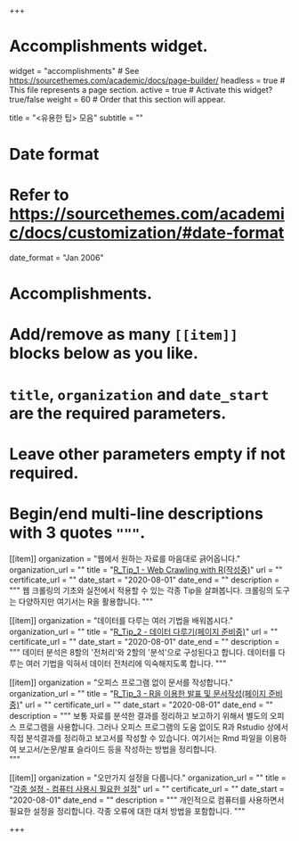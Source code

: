 +++
# Accomplishments widget.
widget = "accomplishments"  # See https://sourcethemes.com/academic/docs/page-builder/
headless = true  # This file represents a page section.
active = true  # Activate this widget? true/false
weight = 60  # Order that this section will appear.

title = "<유용한 팁> 모음"
subtitle = ""

# Date format
#   Refer to https://sourcethemes.com/academic/docs/customization/#date-format
date_format = "Jan 2006"

# Accomplishments.
#   Add/remove as many `[[item]]` blocks below as you like.
#   `title`, `organization` and `date_start` are the required parameters.
#   Leave other parameters empty if not required.
#   Begin/end multi-line descriptions with 3 quotes `"""`.


[[item]]
  organization = "웹에서 원하는 자료를 마음대로 긁어옵니다."
  organization_url = ""
  title = "[R_Tip_1 - Web Crawling with R(작성중)](/courses/r_tip_1/)"
  url = ""
  certificate_url = ""
  date_start = "2020-08-01"
  date_end = ""
  description = """
  웹 크롤링의 기초와 실전에서 적용할 수 있는 각종 Tip을 살펴봅니다. 
  크롤링의 도구는 다양하지만 여기서는 R을 활용합니다.
  """
                   

[[item]]
  organization = "데이터를 다루는 여러 기법을 배워봅시다."
  organization_url = ""
  title = "[R_Tip_2 - 데이터 다루기(페이지 준비중)](/courses/r_tip_2/)"
  url = ""
  certificate_url = ""
  date_start = "2020-08-01"
  date_end = ""
  description = """
  데이터 분석은 8할의 '전처리'와 2할의 '분석'으로 구성된다고 합니다. 
  데이터를 다루는 여러 기법을 익혀서 데이터 전처리에 익숙해지도록 합니다.
  """


[[item]]
  organization = "오피스 프로그램 없이 문서를 작성합니다."
  organization_url = ""
  title = "[R_Tip_3 - R을 이용한 발표 및 문서작성(페이지 준비중)](/courses/r_tip_3/)"
  url = ""
  certificate_url = ""
  date_start = "2020-08-01"
  date_end = ""
  description = """
  보통 자료를 분석한 결과를 정리하고 보고하기 위해서 별도의 오피스 프로그램을 사용합니다. 
  그러나 오피스 프로그램의 도움 없이도 R과 Rstudio 상에서 직접 분석결과를 정리하고 보고서를 작성할 수 있습니다.
  여기서는 Rmd 파일을 이용하여 보고서/논문/발표 슬라이드 등을 작성하는 방법을 정리합니다.    
  """

[[item]]
  organization = "오만가지 설정을 다룹니다."
  organization_url = ""
  title = "[각종 설정 - 컴퓨터 사용시 필요한 설정](/courses/settings/)"
  url = ""
  certificate_url = ""
  date_start = "2020-08-01"
  date_end = ""
  description = """
  개인적으로 컴퓨터를 사용하면서 필요한 설정을 정리합니다. 
  각종 오류에 대한 대처 방법을 포함합니다. 
  """

+++
